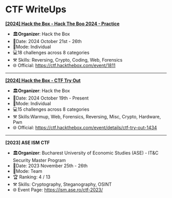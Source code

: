# CTF WriteUps

**[[2024] Hack the Box - Hack The Boo 2024 - Practice](https://github.com/Adriana-Giol/CTF-WriteUps/blob/main/%5B2024%5D%20Hack%20the%20Box%20-%20Hack%20The%20Boo%202024%20-%20Practice/Documentation/Readme.md)**<br>
- 🏛️𝐎𝐫𝐠𝐚𝐧𝐢𝐳𝐞𝐫: Hack the Box
- 📅Date: 2024 October 21st - 26th
- 💪Mode: Individual
- 💻18 challenges across 8 categories
- ⚒️ Skills: Reversing, Crypto, Coding, Web, Forensics
- 🌐 Official: https://ctf.hackthebox.com/event/1811
<hr>

**[[2024] Hack the Box - CTF Try Out](https://github.com/Adriana-Giol/CTF-WriteUps/tree/main/%5B2024%5D%20Hack%20the%20Box%20-%20CTF%20Try%20Out/Documentation)** <br>
- 🏛️𝐎𝐫𝐠𝐚𝐧𝐢𝐳𝐞𝐫: Hack the Box
- 📅Date: 2024 October 19th - Present
- 💪Mode: Individual
- 💻15 challenges across 8 categories
- ⚒️ Skills:Warmup, Web, Forensics, Reversing, Misc, Crypto, Hardware, Pwn 
- 🌐 Official: https://ctf.hackthebox.com/event/details/ctf-try-out-1434
<hr>

**[2023] ASE ISM CTF** <br>
- 🏛️𝐎𝐫𝐠𝐚𝐧𝐢𝐳𝐞𝐫: Bucharest University of Economic Studies (ASE) - IT&C Security Master Program
- 📅Date: 2023 November 25th - 26th
- 💪Mode: Team
- 🏆 Ranking: 4 / 13
- ⚒️ Skills: Cryptography, Steganography, OSINT
- 🌐 Event Page: https://ism.ase.ro/ctf-2023/
